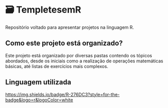 # 🗃️ TempletesemR
Repositório voltado para apresentar projetos na linguagem R.

## Como este projeto está organizado?
Este projeto está organizado por diversas pastas contendo os tópicos abordados, desde os iniciais como a realização de operações matemáticas básicas, até listas de exercícios mais complexos.

## Linguagem utilizada
https://img.shields.io/badge/R-276DC3?style=for-the-badge&logo=r&logoColor=white
